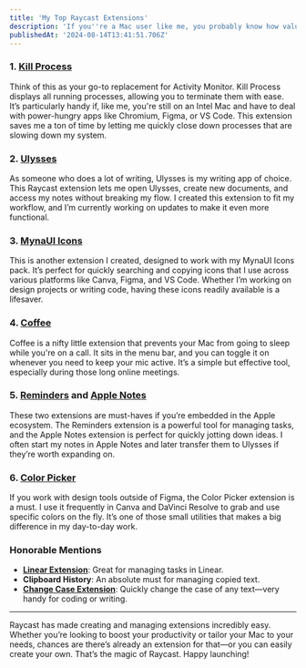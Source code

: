```yaml
---
title: 'My Top Raycast Extensions'
description: 'If you''re a Mac user like me, you probably know how valuable a good launcher can be. Enter Raycast—it''s more than just a Mac launcher; it''s a productivity powerhouse that makes managing your tasks and apps incredibly efficient. Today, I''m sharing some of my favorite Raycast extensions that help me streamline my workflow every day. This isn’t a ranked list—just a collection of tools I find indispensable.'
publishedAt: '2024-08-14T13:41:51.706Z'
---
```


### **1. [Kill Process](https://www.raycast.com/rolandleth/kill-process)**

Think of this as your go-to replacement for Activity Monitor. Kill Process displays all running processes, allowing you to terminate them with ease. It’s particularly handy if, like me, you're still on an Intel Mac and have to deal with power-hungry apps like Chromium, Figma, or VS Code. This extension saves me a ton of time by letting me quickly close down processes that are slowing down my system.

### **2. [Ulysses](https://www.raycast.com/praveenjuge/ulysses)**

As someone who does a lot of writing, Ulysses is my writing app of choice. This Raycast extension lets me open Ulysses, create new documents, and access my notes without breaking my flow. I created this extension to fit my workflow, and I’m currently working on updates to make it even more functional.

### **3. [MynaUI Icons](https://www.raycast.com/praveenjuge/mynaui-icons)**

This is another extension I created, designed to work with my MynaUI Icons pack. It’s perfect for quickly searching and copying icons that I use across various platforms like Canva, Figma, and VS Code. Whether I’m working on design projects or writing code, having these icons readily available is a lifesaver.

### **4. [Coffee](https://www.raycast.com/mooxl/coffee)**

Coffee is a nifty little extension that prevents your Mac from going to sleep while you're on a call. It sits in the menu bar, and you can toggle it on whenever you need to keep your mic active. It’s a simple but effective tool, especially during those long online meetings.

### **5. [Reminders](https://www.raycast.com/raycast/apple-reminders) and [Apple Notes](https://www.raycast.com/raycast/apple-notes)**

These two extensions are must-haves if you’re embedded in the Apple ecosystem. The Reminders extension is a powerful tool for managing tasks, and the Apple Notes extension is perfect for quickly jotting down ideas. I often start my notes in Apple Notes and later transfer them to Ulysses if they’re worth expanding on.

### **6. [Color Picker](https://www.raycast.com/thomas/color-picker)**

If you work with design tools outside of Figma, the Color Picker extension is a must. I use it frequently in Canva and DaVinci Resolve to grab and use specific colors on the fly. It’s one of those small utilities that makes a big difference in my day-to-day work.

### Honorable Mentions

- [**Linear Extension**](https://www.raycast.com/linear/linear): Great for managing tasks in Linear.
- **Clipboard History**: An absolute must for managing copied text.
- [**Change Case Extension**](https://www.raycast.com/erics118/change-case): Quickly change the case of any text—very handy for coding or writing.

---

Raycast has made creating and managing extensions incredibly easy. Whether you’re looking to boost your productivity or tailor your Mac to your needs, chances are there’s already an extension for that—or you can easily create your own. That’s the magic of Raycast. Happy launching!